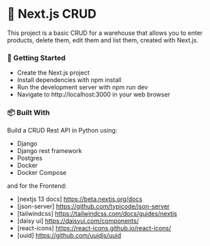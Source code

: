 # 📝 Next.js CRUD

This project is a basic CRUD for a warehouse that allows you to enter products, delete them, edit them and list them, created with Next.js.


### 🚀 Getting Started

- Create the Next.js project
- Install dependencies with npm install
- Run the development server with npm run dev
- Navigate to http://localhost:3000 in your web browser

### 📦 Built With

Build a CRUD Rest API in Python using:
- Django
- Django rest framework
- Postgres
- Docker
- Docker Compose

and for the Frontend: 

- [nextjs 13 docs] https://beta.nextjs.org/docs
- [json-server] https://github.com/typicode/json-server
- [tailwindcss] https://tailwindcss.com/docs/guides/nextjs
- [daisy ui] https://daisyui.com/components/
- [react-icons] https://react-icons.github.io/react-icons/
- [uuid] https://github.com/uuidjs/uuid
